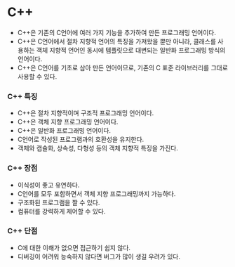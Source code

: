 # C++
- C++은 기존의 C언어에 여러 가지 기능을 추가하여 만든 프로그래밍 언어이다.
- C++은 C언어에서 절차 지향적 언어의 특징을 가져왔을 뿐만 아니라, 클래스를 사용하는 객체 지향적 언어인 동시에 템플릿으로 대변되는 일반화 프로그래밍 방식의 언어이다.
- C++은 C언어를 기초로 삼아 만든 언어이므로, 기존의 C 표준 라이브러리를 그대로 사용할 수 있다.

### C++ 특징
- C++은 절차 지향적이며 구조적 프로그래밍 언어이다.
- C++은 객체 지향 프로그래밍 언어이다.
- C++은 일반화 프로그래밍 언어이다.
- C언어로 작성된 프로그램과의 호환성을 유지한다.
- 객체와 캡슐화, 상속성, 다형성 등의 객체 지향적 특징을 가진다.

### C++ 장점
- 이식성이 좋고 유연하다.
- C언어를 모두 포함하면서 객체 지향 프로그래밍까지 가능하다.
- 구조화된 프로그램을 짤 수 있다.
- 컴퓨터를 강력하게 제어할 수 있다.

### C++ 단점
- C에 대한 이해가 없으면 접근하기 쉽지 않다.
- 디버깅이 어려워 능숙하지 않다면 버그가 많이 생길 우려가 있다.
